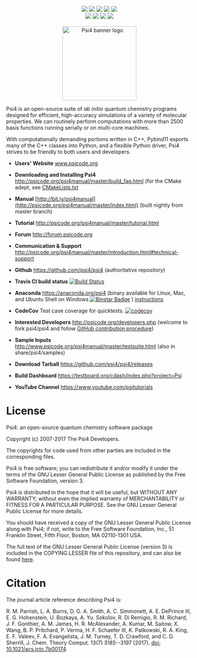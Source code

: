 <p align="center">
<a href="https://travis-ci.org/psi4/psi4"> <img src="https://travis-ci.org/psi4/psi4.svg?branch=master" /></a>
<a href="https://github.com/psi4/psi4/releases"> <img src="https://img.shields.io/github/commits-since/psi4/psi4/v1.1.svg" /></a>
<a href="https://github.com/psi4/psi4/pulls"> <img src="https://img.shields.io/github/issues-pr-closed-raw/psi4/psi4.svg" /></a>
<a href="https://codecov.io/gh/psi4/psi4"> <img src="https://codecov.io/gh/psi4/psi4/branch/master/graph/badge.svg" /></a>
<!--<a href="https://gitter.im/psi4devs/Lobby"> <img src="https://img.shields.io/gitter/room/nwjs/nw.js.svg" /></a>-->
<a href="http://forum.psicode.org/"> <img src="https://img.shields.io/badge/chat-on_forum-5077AB.svg" /></a>
<br>
<a href="http://www.psicode.org"> <img src="https://img.shields.io/badge/home-Psi4-5077AB.svg" /></a>
<a href="http://psicode.org/psi4manual/master/index.html"> <img src="https://img.shields.io/badge/docs-latest-5077AB.svg" /></a>
<a href="https://anaconda.org/psi4/psi4"> <img src="https://anaconda.org/psi4/psi4/badges/installer/conda.svg" /></a>
<a href="https://opensource.org/licenses/LGPL-3.0"> <img src="https://img.shields.io/github/license/psi4/psi4.svg" /></a>
<br><br>
<img src="https://github.com/psi4/psi4media/blob/master/logos/psi4banner_half_tight.png" alt="Psi4 banner logo" height=200> <br>
</p>

Psi4 is an open-source suite of *ab initio* quantum chemistry programs
designed for efficient, high-accuracy simulations of a variety of
molecular properties. We can routinely perform computations with more
than 2500 basis functions running serially or on multi-core machines.

With computationally demanding portions written in C++, Pybind11 exports
many of the C++ classes into Python, and a flexible Python driver, Psi4
strives to be friendly to both users and developers.

* **Users' Website**  www.psicode.org

* **Downloading and Installing Psi4** http://psicode.org/psi4manual/master/build_faq.html (for the CMake adept, see [CMakeLists.txt](CMakeLists.txt)

* **Manual**  [http://bit.ly/psi4manual](http://psicode.org/psi4manual/master/index.html) (built nightly from master branch)

* **Tutorial** http://psicode.org/psi4manual/master/tutorial.html

* **Forum** http://forum.psicode.org

* **Communication & Support** http://psicode.org/psi4manual/master/introduction.html#technical-support

* **Github**  https://github.com/psi4/psi4 (authoritative repository)

* **Travis CI build status** [![Build Status](https://travis-ci.org/psi4/psi4.svg?branch=master)](https://travis-ci.org/psi4/psi4)

* **Anaconda**  https://anaconda.org/psi4 (binary available for Linux, Mac, and Ubuntu Shell on Windows [![Binstar Badge](https://anaconda.org/psi4/psi4/badges/downloads.svg)](https://anaconda.org/psi4/psi4) ) [instructions](http://psicode.org/psi4manual/master/conda.html#how-to-install-a-psi4-binary-with-the-psi4conda-installer-download-site)

* **CodeCov** Test case coverage for quicktests. [![codecov](https://codecov.io/gh/psi4/psi4/branch/master/graph/badge.svg)](https://codecov.io/gh/psi4/psi4)

* **Interested Developers**  http://psicode.org/developers.php (welcome to fork psi4/psi4 and follow [GitHub contribution procedure](http://psicode.org/psi4manual/master/build_obtaining.html#faq-githubworkflow))

* **Sample Inputs**  http://www.psicode.org/psi4manual/master/testsuite.html (also in share/psi4/samples)

* **Download Tarball** https://github.com/psi4/psi4/releases 

* **Build Dashboard** https://testboard.org/cdash/index.php?project=Psi

* **YouTube Channel** https://www.youtube.com/psitutorials


License
=======

Psi4: an open-source quantum chemistry software package

Copyright (c) 2007-2017 The Psi4 Developers.

The copyrights for code used from other parties are included in
the corresponding files.

Psi4 is free software; you can redistribute it and/or modify
it under the terms of the GNU Lesser General Public License as published by
the Free Software Foundation, version 3.

Psi4 is distributed in the hope that it will be useful,
but WITHOUT ANY WARRANTY; without even the implied warranty of
MERCHANTABILITY or FITNESS FOR A PARTICULAR PURPOSE.  See the
GNU Lesser General Public License for more details.

You should have received a copy of the GNU Lesser General Public License along
with Psi4; if not, write to the Free Software Foundation, Inc.,
51 Franklin Street, Fifth Floor, Boston, MA 02110-1301 USA.

The full text of the GNU Lesser General Public License (version 3) is included in the
COPYING.LESSER file of this repository, and can also be found
[here](https://www.gnu.org/licenses/lgpl.txt).


Citation
========

The journal article reference describing Psi4 is:

R. M. Parrish, L. A. Burns, D. G. A. Smith, A. C. Simmonett,
A. E. DePrince III, E. G. Hohenstein, U. Bozkaya, A. Yu. Sokolov,
R. Di Remigio, R. M. Richard, J. F. Gonthier, A. M. James,
H. R. McAlexander, A. Kumar, M. Saitow, X. Wang, B. P. Pritchard,
P. Verma, H. F. Schaefer III, K. Patkowski, R. A. King, E. F. Valeev,
F. A. Evangelista, J. M. Turney, T. D. Crawford, and C. D. Sherrill,
J. Chem. Theory Comput. 13(7) 3185--3197 (2017).
[doi: 10.1021/acs.jctc.7b00174](http://dx.doi.org/10.1021/acs.jctc.7b00174).

